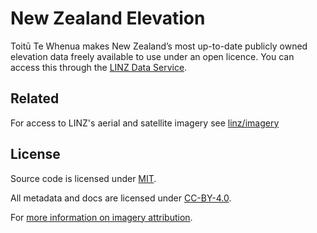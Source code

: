 # New Zealand Elevation

Toitū Te Whenua makes New Zealand’s most up-to-date publicly owned elevation data freely available to use under an open licence.
You can access this through the [LINZ Data Service](https://data.linz.govt.nz/data/category/aerial-photos/?s=n).


## Related

For access to LINZ's aerial and satellite imagery see [linz/imagery](https://github.com/linz/imagery)

## License

Source code is licensed under [MIT](LICENSE).

All metadata and docs are licensed under [CC-BY-4.0](https://creativecommons.org/licenses/by/4.0/).

For [more information on imagery attribution](https://www.linz.govt.nz/products-services/data/licensing-and-using-data/attributing-elevation-or-aerial-imagery-data).